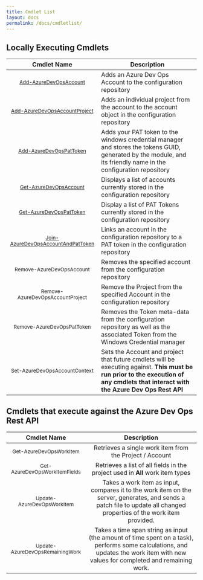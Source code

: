 ```yaml
---
title: Cmdlet List
layout: docs
permalink: /docs/cmdletlist/
---
```


## Locally Executing Cmdlets

| Cmdlet Name | Description |
| :---: | --- |
| [<small class="cmdlet">Add-AzureDevOpsAccount</small>](/docs/cmdlets/AddAccount) | Adds an Azure Dev Ops Account to the configuration repository |
| [<small class="cmdlet">Add-AzureDevOpsAccountProject</small>](/docs/cmdlets/AddAccountProject) | Adds an individual project from the account to the account object in the configuration repository |
| [<small class="cmdlet">Add-AzureDevOpsPatToken</small>](/docs/cmdlets/AddPatToken) | Adds your PAT token to the windows credential manager and stores the tokens GUID, generated by the module, and its friendly name in the configuration repository |
| [<small class="cmdlet">Get-AzureDevOpsAccount</small>](/docs/cmdlets/GetAccount) | Displays a list of accounts currently stored in the configuration repository |
| [<small class="cmdlet">Get-AzureDevOpsPatToken</small>](/docs/cmdlets/GetPatToken) | Display a list of PAT Tokens currently stored in the configuration repository |
| [<small class="cmdlet">Join-AzureDevOpsAccountAndPatToken</small>](/docs/cmdlets/JoinAccountAndPatToken) | Links an account in the configuration repository to a PAT token in the configuration repository |
| <small class="cmdlet">Remove-AzureDevOpsAccount</small> | Removes the specified account from the configuration repository |
| <small class="cmdlet">Remove-AzureDevOpsAccountProject</small> | Remove the Project from the specified Account in the configuration repository |
| <small class="cmdlet">Remove-AzureDevOpsPatToken</small> | Removes the Token meta-data from the configuration repository as well as the associated Token from the Windows Credential manager |
| <small class="cmdlet">Set-AzureDevOpsAccountContext</small> | Sets the Account and project that future cmdlets will be executing against. **This must be run prior to the execution of any cmdlets that interact with the Azure Dev Ops Rest API** |

## Cmdlets that execute against the Azure Dev Ops Rest API

| Cmdlet Name | Description |
| :---: | :---: |
| <small class="cmdlet">Get-AzureDevOpsWorkItem</small> | Retrieves a single work item from the Project / Account |
| <small class="cmdlet">Get-AzureDevOpsWorkItemFields</small> | Retrieves a list of all fields in the project used in **All** work item types |
| <small class="cmdlet">Update-AzureDevOpsWorkItem</small> | Takes a work item as input, compares it to the work item on the server, generates, and sends a patch file to update all changed properties of the work item provided. |
| <small class="cmdlet">Update-AzureDevOpsRemainingWork</small> | Takes a time span string as input (the amount of time spent on a task), performs some calculations, and updates the work item with new values for completed and remaining work. |